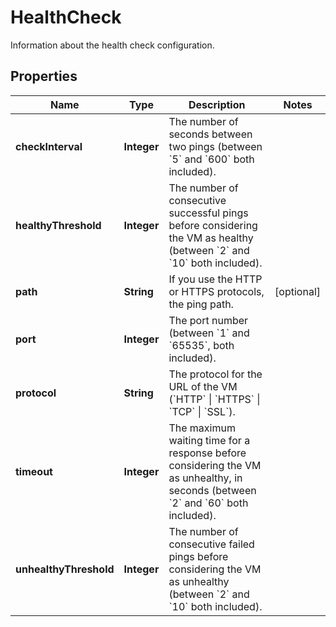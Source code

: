 

# HealthCheck

Information about the health check configuration.

## Properties

| Name | Type | Description | Notes |
|------------ | ------------- | ------------- | -------------|
|**checkInterval** | **Integer** | The number of seconds between two pings (between &#x60;5&#x60; and &#x60;600&#x60; both included). |  |
|**healthyThreshold** | **Integer** | The number of consecutive successful pings before considering the VM as healthy (between &#x60;2&#x60; and &#x60;10&#x60; both included). |  |
|**path** | **String** | If you use the HTTP or HTTPS protocols, the ping path. |  [optional] |
|**port** | **Integer** | The port number (between &#x60;1&#x60; and &#x60;65535&#x60;, both included). |  |
|**protocol** | **String** | The protocol for the URL of the VM (&#x60;HTTP&#x60; \\| &#x60;HTTPS&#x60; \\| &#x60;TCP&#x60; \\| &#x60;SSL&#x60;). |  |
|**timeout** | **Integer** | The maximum waiting time for a response before considering the VM as unhealthy, in seconds (between &#x60;2&#x60; and &#x60;60&#x60; both included). |  |
|**unhealthyThreshold** | **Integer** | The number of consecutive failed pings before considering the VM as unhealthy (between &#x60;2&#x60; and &#x60;10&#x60; both included). |  |



